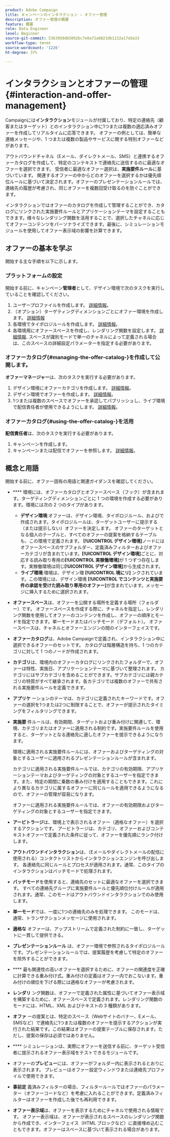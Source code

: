 ```yaml
---
product: Adobe Campaign
title: キャンペーンのインタラクション — オファー管理
description: オファー管理の概要
feature: 概要
role: Data Engineer
level: Beginner
source-git-commit: 5363950db5092bc7e0a72a0823db1132a17dda33
workflow-type: tm+mt
source-wordcount: '1226'
ht-degree: 37%

---
```


# インタラクションとオファーの管理{#interaction-and-offer-management}

Campaignには&#x200B;**インタラクション**&#x200B;モジュールが付属しており、特定の連絡先（顧客またはターゲット）とのインタラクション中に1つまたは複数の適応済みオファーを作成してリアルタイムに応答できます。 オファーの例としては、簡単な連絡メッセージや、1 つまたは複数の製品やサービスに関する特別オファーなどがあります。

アウトバウンドチャネル（Eメール、ダイレクトメール、SMS）と連携するオファーカタログを作成して、特定のコンテキストで連絡先に送信するのに最適なオファーを選択できます。 受信者に最適なオファー選択は、**実施要件ルール**&#x200B;に基づいています。 関連するオファーの中からどのオファーを選択するかは優先順位ルールに基づいて決定されます。オファーのプレゼンテーションルールでは、連絡先の履歴が考慮され、同じオファーを複数回受け取るのを防ぐことができます。

インタラクションではオファーのカタログを作成して管理することができ、カタログにリンクされた実施要件ルールとアプリケーションテーマを設定することもできます。様々なレンダリング関数を活用することで、選択したチャネルに応じてオファーコンテンツをパーソナライズできます。最後に、シミュレーションモジュールを使用してオファー表示域の影響を計算できます。

## オファーの基本を学ぶ

開始する主な手順を以下に示します。

### プラットフォームの設定

開始する前に、キャンペーン&#x200B;**管理者**&#x200B;として、デザイン環境で次のタスクを実行していることを確認してください。

1. ユーザープロファイルを作成します。 [詳細情報](interaction-operators.md)。
1. （オプション）ターゲティングディメンションごとにオファー環境を作成します。 [詳細情報](interaction-env.md)
1. 各環境でタイポロジルールを作成します。 [詳細情報](interaction-offer.md#offer-presentation)。
1. 各環境用にオファースペースを作成し、レンダリング関数を設定します。 [詳細情報](interaction-offer-spaces.md).
スペースが識別モードで単一のチャネルによって定義される場合は、このスペースの詳細設定パラメーターを指定する必要があります。

### オファーカタログ{#managing-the-offer-catalog-}を作成して公開します。

**オファーマネージャー**&#x200B;は、次のタスクを実行する必要があります。

1. デザイン環境にオファーカテゴリを作成します。 [詳細情報](interaction-offer-catalog.md#creating-offer-categories)。
1. デザイン環境でオファーを作成します。 [詳細情報](interaction-offer.md)。
1. 1つまたは複数のスペースでオファーを承認してパブリッシュし、ライブ環境で配信責任者が使用できるようにします。 [詳細情報](interaction-offer.md#approve-offers)。

### オファーカタログ{#using-the-offer-catalog-}を活用

**配信責任者**&#x200B;は、次のタスクを実行する必要があります。

1. キャンペーンを作成します。
1. キャンペーンまたは配信でオファーを参照します。 [詳細情報](interaction-send-offers.md)。


## 概念と用語

開始する前に、オファー固有の用語と関連ガイダンスを確認してください。

* **** 環境には、オファーカタログとオファースペース（フック）が含まれます。ターゲティングディメンションごとに 1 つの環境を作成する必要があります。環境には次の 2 つのタイプがあります。

   * **デザイン環境**:オファーは、デザイン環境、タイポロジルール、およびで作成されます。タイポロジルールは、ターゲットユーザーに提示する（または提示しない）オファーを決定します。 オファーのターゲットとなる個人のテーブルと、すべてのオファーの提案を格納するテーブルも、この環境で定義されます。 **[!UICONTROL デザイン環境]**&#x200B;ノードにはオファースペースのサブフォルダー、定義済みフィルターおよびオファーカテゴリが含まれています。**[!UICONTROL デザイン環境]**&#x200B;ごとに、対応する読み取り専用の&#x200B;**[!UICONTROL 実稼働環境]**&#x200B;が 1 つずつ存在します。実稼働環境は同じ&#x200B;**[!UICONTROL デザイン環境]**&#x200B;から生成されます。
   * **ライブ環境**:環境は、デザイン環 **[!UICONTROL 境にリ]** ンクされています。この環境には、デザイン環境 **[!UICONTROL でコンテンツと実施要件の承認を受けた読み取り専用のオファー]**&#x200B;が含まれています。メッセージに挿入するために選択されます。

* **オファースペース**&#x200B;は、オファーを公開する場所を定義する場所（フォルダー）です。 オファースペースを作成する際に、チャネルを指定し、レンダリング関数を使用してオファーのコンテンツを作成し、オファーの順序とモードを指定できます。単一モードまたはバッチモード（デフォルト）。 オファースペースは、チャネルとオファーエンジンの間のインターフェイスです。
* **オファーカタログ**&#x200B;は、Adobe Campaignで定義され、インタラクション中に選択できるオファーのセットです。 カタログは階層構造を持ち、1 つのカテゴリに対して 1 つのノードが作成されます。
* **カテゴリ**&#x200B;は、環境内のオファーカタログにリンクされたフォルダーで、オファーは特性、実施日、アプリケーションテーマに基づいて整理されます。 カテゴリにはサブカテゴリを含めることができます。サブカテゴリには親カテゴリの特質がすべて継承されます。各カテゴリでは複数のオファーで共有される実施要件ルールを定義できます。
* **アプリケ** ーションのテーマは、カテゴリに定義されたキーワードです。オファーの選択を1つまたは2つに制限することで、オファーが提示されたタイミングをフィルタリングできます。
* **実施要** 件ルールは、有効期間、ターゲットおよび重み付けに関連して、環境、カテゴリまたはオファーに適用される制約です。実施要件ルールを使用すると、ターゲットとなる連絡先に適したオファーを提示できるようになります。

   環境に適用される実施要件ルールには、オファーおよびターゲティングの対象とするユーザーに適用されるプレゼンテーションルールが含まれます。

   カテゴリに適用される実施要件ルールでは、カテゴリの有効期限、アプリケーションテーマおよびターゲティングの対象とするユーザーを指定できます。また、特定の期間に乗数の重み付けを適用することもできます。これにより異なるカテゴリに属するオファーに同じルールを適用できるようになるので、オファーの管理が容易になります。

   オファーに適用される実施要件ルールでは、オファーの有効期限およびターゲティングの対象とするユーザーを指定できます。

* **アービトラージ**&#x200B;は、環境上で表示されるオファー（適格なオファー）を選択するアクションです。 アービトラージは、カテゴリ、オファーおよびコンテキストオファーで定義された条件に従って、オファーを優先順にランク付けします。
* **アウトバウンドインタラクション**&#x200B;は、（Eメールやダイレクトメールの配信に使用される）コンタクトリストからインタラクションエンジンを呼び出します。 各連絡先に同じルールとプロセスが適用されます。通常、このタイプのインタラクションはバッチモードで処理されます。
* **バッチモード**&#x200B;を使用すると、連絡先のセットに最適なオファーを選択できます。 すべての連絡先グループに実施要件ルールと優先順位付けルールが適用されます。通常、このモードはアウトバウンドインタラクションでのみ使用します。
* **単一モード**&#x200B;では、一度に1つの連絡先のみを処理できます。 このモードは、通常、トランザクションメッセージに使用されます。
* **適格な** オファーは、アップストリームで定義された制約に一致し、ターゲットに一貫して提供できる。
* **プレゼンテーションルール** は、オファー環境で参照されるタイポロジルールです。プレゼンテーションルールでは、提案履歴を考慮して特定のオファーを除外することができます。
* **** 最も関連性の高いオファーを選択するために、オファーの関連度を正確に計算できる重み付け式。重み付けの定義はオファー内でおこないます。重み付けの順位を下げる際には適格なオファーが考慮されます。
* **レンダリ** ング関数は、オファーで定義された属性に基づいてオファー表示域を構築するために、オファースペースで定義されます。レンダリング関数のモードには、HTML、XML およびテキストの 3 種類があります。
* **オファ** ーの提案とは、特定のスペース（Webサイトのバナー、Eメール、SMSなど）で連絡先に1つまたは複数のオファーを提示するアクションが実行された結果です。この結果はオファーの提案テーブルに保存されます。ただし、提案の保存は必須ではありません。
* **** シミュレーションは、実際にオファーを送信する前に、ターゲット受信者に提示されるオファー表示域をテストできるモジュールです。
* オファーの&#x200B;**プレビュー**&#x200B;には、オファーがフォルダー内に表示されるとおりに表示されます。 プレビューはオファー設定ウィンドウまたは連絡先プロファイルで使用できます。
* **事前定** 義済みフィルターの場合、フィルタールールではオファーのパラメーター（オファーコードなど）を考慮に入れることができます。定義済みフィルターはオファーを作成した後でも再利用できます。
* **オファー表示域**&#x200B;は、オファーを表示するためにチャネルで使用される情報です。 オファー表示域は、オファーが表示されるスペースのレンダリング関数から作成でき、インターフェイス（HTML ブロックなど）に直接埋め込むこともできます。オファーはスペースに基づいて表示される場合があります。


